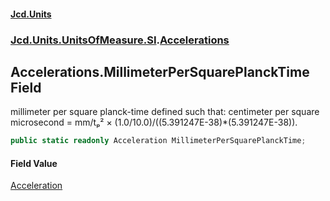 #### [Jcd.Units](index.md 'index')

### [Jcd.Units.UnitsOfMeasure.SI](Jcd.Units.UnitsOfMeasure.SI.md 'Jcd.Units.UnitsOfMeasure.SI').[Accelerations](Accelerations.md 'Jcd.Units.UnitsOfMeasure.SI.Accelerations')

## Accelerations.MillimeterPerSquarePlanckTime Field

millimeter per square planck-time defined such that: centimeter per square microsecond = mm/tₚ² ×
(1.0/10.0)/((5.391247E-38)*(5.391247E-38)).

```csharp
public static readonly Acceleration MillimeterPerSquarePlanckTime;
```

#### Field Value

[Acceleration](Acceleration.md 'Jcd.Units.UnitTypes.Acceleration')